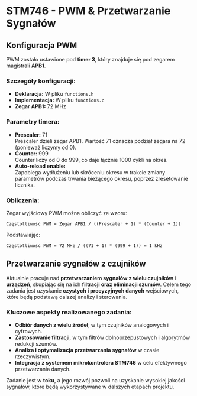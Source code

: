 # STM746 - PWM & Przetwarzanie Sygnałów

## Konfiguracja PWM  
PWM zostało ustawione pod **timer 3**, który znajduje się pod zegarem magistrali **APB1**.  

### Szczegóły konfiguracji:  
- **Deklaracja:** W pliku `functions.h`  
- **Implementacja:** W pliku `functions.c`  
- **Zegar APB1:** 72 MHz  

### Parametry timera:  
- **Prescaler:** 71  
  Prescaler dzieli zegar APB1. Wartość 71 oznacza podział zegara na 72 (ponieważ liczymy od 0).  
- **Counter:** 999  
  Counter liczy od 0 do 999, co daje łącznie 1000 cykli na okres.  
- **Auto-reload enable:**  
  Zapobiega wydłużeniu lub skróceniu okresu w trakcie zmiany parametrów podczas trwania bieżącego okresu, poprzez zresetowanie licznika.  

### Obliczenia:  
Zegar wyjściowy PWM można obliczyć ze wzoru:  
```
Częstotliwość PWM = Zegar APB1 / ((Prescaler + 1) * (Counter + 1))
```
Podstawiając:  
```
Częstotliwość PWM = 72 MHz / ((71 + 1) * (999 + 1)) = 1 kHz
```

## Przetwarzanie sygnałów z czujników  
Aktualnie pracuje nad **przetwarzaniem sygnałów z wielu czujników i urządzeń**, skupiając się na ich **filtracji oraz eliminacji szumów**. Celem tego zadania jest uzyskanie **czystych i precyzyjnych danych** wejściowych, które będą podstawą dalszej analizy i sterowania.  

### Kluczowe aspekty realizowanego zadania:  
- **Odbiór danych z wielu źródeł**, w tym czujników analogowych i cyfrowych.  
- **Zastosowanie filtracji**, w tym filtrów dolnoprzepustowych i algorytmów redukcji szumów.  
- **Analiza i optymalizacja przetwarzania sygnałów** w czasie rzeczywistym.  
- **Integracja z systemem mikrokontrolera STM746** w celu efektywnego przetwarzania danych.  

Zadanie jest w **toku**, a jego rozwój pozwoli na uzyskanie wysokiej jakości sygnałów, które będą wykorzystywane w dalszych etapach projektu.
